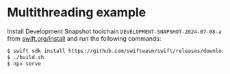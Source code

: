# Multithreading example

Install Development Snapshot toolchain `DEVELOPMENT-SNAPSHOT-2024-07-08-a` from [swift.org/install](https://www.swift.org/install/) and run the following commands:

```sh
$ swift sdk install https://github.com/swiftwasm/swift/releases/download/swift-wasm-DEVELOPMENT-SNAPSHOT-2024-07-09-a/swift-wasm-DEVELOPMENT-SNAPSHOT-2024-07-09-a-wasm32-unknown-wasip1-threads.artifactbundle.zip
$ ./build.sh
$ npx serve
```
